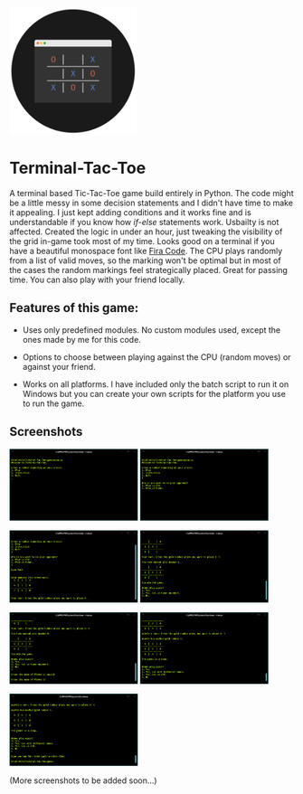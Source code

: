 <img src="/images/logo.png" width="225px" height="225px">

# Terminal-Tac-Toe                        

A terminal based Tic-Tac-Toe game build entirely in Python. The code might be a little messy in some decision statements and I didn't have time to make it appealing. I just kept adding conditions and it works fine and is understandable if you know how *if-else* statements work. Usbailty is not affected. Created the logic in under an hour, just tweaking the visibility of the grid in-game took most of my time. Looks good on a terminal if you have a beautiful monospace font like [Fira Code](https://github.com/tonsky/FiraCode). The CPU plays randomly from a list of valid moves, so the marking won't be optimal but in most of the cases the random markings feel strategically placed. Great for passing time. You can also play with your friend locally.

## Features of this game:

* Uses only predefined modules. No custom modules used, except the ones made by me for this code.

* Options to choose between playing against the CPU (random moves) or against your friend.

* Works on all platforms. I have included only the batch script to run it on Windows but you can create your own scripts for the platform you use to run the game.

## Screenshots
<img src="/images/1.png" width="45%" height="45%">                    <img src="/images/2.png" width="45%" height="45%">


<img src="/images/3.png" width="45%" height="45%">                    <img src="/images/4.png" width="45%" height="45%">


<img src="/images/5.png" width="45%" height="45%">                    <img src="/images/6.png" width="45%" height="45%">


<img src="/images/7.png" width="45%" height="45%">

(More screenshots to be added soon...)
